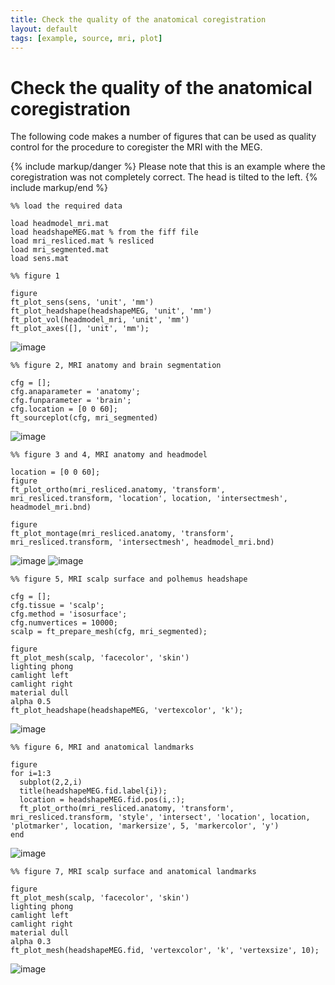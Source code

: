 ```yaml
---
title: Check the quality of the anatomical coregistration
layout: default
tags: [example, source, mri, plot]
---
```


# Check the quality of the anatomical coregistration

The following code makes a number of figures that can be used as quality control for the  procedure to coregister the MRI with the MEG.

{% include markup/danger %}
Please note that this is an example where the coregistration was not completely correct. The head is tilted to the left.
{% include markup/end %}

	%% load the required data

	load headmodel_mri.mat
	load headshapeMEG.mat % from the fiff file
	load mri_resliced.mat % resliced
	load mri_segmented.mat
	load sens.mat

	%% figure 1

	figure
	ft_plot_sens(sens, 'unit', 'mm')
	ft_plot_headshape(headshapeMEG, 'unit', 'mm')
	ft_plot_vol(headmodel_mri, 'unit', 'mm')
	ft_plot_axes([], 'unit', 'mm');

![image](/static/img/example/coreg_qc_fig1.png@400)

	%% figure 2, MRI anatomy and brain segmentation

	cfg = [];
	cfg.anaparameter = 'anatomy';
	cfg.funparameter = 'brain';
	cfg.location = [0 0 60];
	ft_sourceplot(cfg, mri_segmented)

![image](/static/img/example/coreg_qc_fig2.png@400)

	%% figure 3 and 4, MRI anatomy and headmodel

	location = [0 0 60];
	figure
	ft_plot_ortho(mri_resliced.anatomy, 'transform', mri_resliced.transform, 'location', location, 'intersectmesh', headmodel_mri.bnd)

	figure
	ft_plot_montage(mri_resliced.anatomy, 'transform', mri_resliced.transform, 'intersectmesh', headmodel_mri.bnd)

![image](/static/img/example/coreg_qc_fig3.png@400)
![image](/static/img/example/coreg_qc_fig4.png@400)

	%% figure 5, MRI scalp surface and polhemus headshape

	cfg = [];
	cfg.tissue = 'scalp';
	cfg.method = 'isosurface';
	cfg.numvertices = 10000;
	scalp = ft_prepare_mesh(cfg, mri_segmented);

	figure
	ft_plot_mesh(scalp, 'facecolor', 'skin')
	lighting phong
	camlight left
	camlight right
	material dull
	alpha 0.5
	ft_plot_headshape(headshapeMEG, 'vertexcolor', 'k');

![image](/static/img/example/coreg_qc_fig5.png@400)

	%% figure 6, MRI and anatomical landmarks

	figure
	for i=1:3
	  subplot(2,2,i)
	  title(headshapeMEG.fid.label{i});
	  location = headshapeMEG.fid.pos(i,:);
	  ft_plot_ortho(mri_resliced.anatomy, 'transform', mri_resliced.transform, 'style', 'intersect', 'location', location, 'plotmarker', location, 'markersize', 5, 'markercolor', 'y')
	end

![image](/static/img/example/coreg_qc_fig6.png@400)

	%% figure 7, MRI scalp surface and anatomical landmarks

	figure
	ft_plot_mesh(scalp, 'facecolor', 'skin')
	lighting phong
	camlight left
	camlight right
	material dull
	alpha 0.3
	ft_plot_mesh(headshapeMEG.fid, 'vertexcolor', 'k', 'vertexsize', 10);

![image](/static/img/example/coreg_qc_fig7.png@400)
